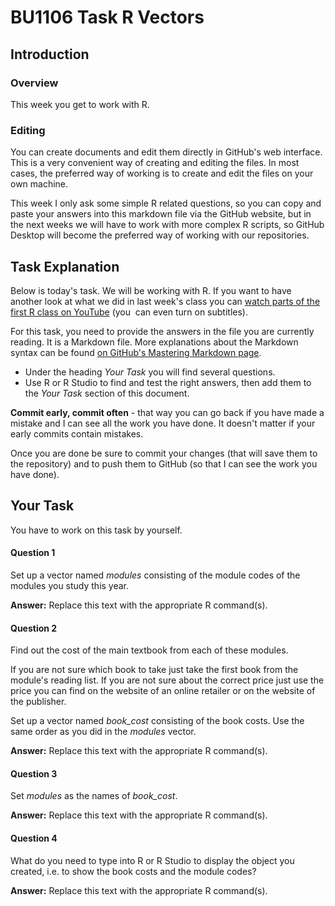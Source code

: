 # BU1106 Task R Vectors

## Introduction

### Overview

This week you get to work with R. 

### Editing

You can create documents and edit them directly in GitHub's web interface. This is a very convenient way of creating and editing the files. 
In most cases, the preferred way of working is to create and edit the files on your own machine. 

This week I only ask some simple R related questions, so you can copy and paste your answers into this markdown file via the GitHub website, but in the next weeks we will have to work with more complex R scripts, so GitHub Desktop will become the preferred way of working with our repositories. 

## Task Explanation

Below is today's task. We will be working with R. 
If you want to have another look at what we did in last week's class you can [watch parts of the first R class on YouTube](https://youtu.be/UoAGqb1J4FQ) (you  can even turn on subtitles).

For this task, you need to provide the answers in the file you are currently reading. It is a Markdown file. More explanations about the Markdown syntax can be found [on GitHub's Mastering Markdown page](https://guides.github.com/features/mastering-markdown/).

* Under the heading _Your Task_ you will find several questions. 
* Use R or R Studio to find and test the right answers, then add them to the _Your Task_ section of this document.

**Commit early, commit often** - that way you can go back if you have made a mistake and I can see all the work you have done. It doesn't matter if your early commits contain mistakes.  

Once you are done be sure to commit your changes (that will save them to the repository) and to push them to GitHub (so that I can see the work you have done).

## Your Task

You have to work on this task by yourself.

#### Question 1

Set up a vector named _modules_ consisting of the module codes of the modules you study this year. 

**Answer:** Replace this text with the appropriate R command(s).

#### Question 2

Find out the cost of the main textbook from each of these modules. 

If you are not sure which book to take just take the first book from the module's reading list. If you are not sure about the correct price just use the price you can find on the website of an online retailer or on the website of the publisher.

Set up a vector named _book_cost_ consisting of the book costs. Use the same order as you did in the _modules_ vector. 

**Answer:** Replace this text with the appropriate R command(s).

#### Question 3

Set _modules_ as the names of _book_cost_.

**Answer:** Replace this text with the appropriate R command(s).

#### Question 4

What do you need to type into R or R Studio to display the object you created, i.e. to show the book costs and the module codes?

**Answer:** Replace this text with the appropriate R command(s).


